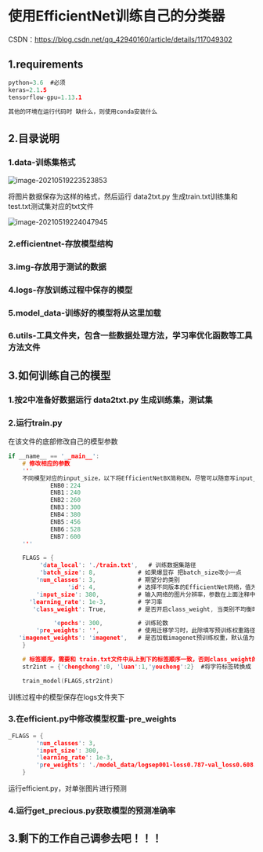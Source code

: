 # 使用EfficientNet训练自己的分类器

CSDN：https://blog.csdn.net/qq_42940160/article/details/117049302

## 1.requirements

```c
python=3.6  #必须
keras=2.1.5
tensorflow-gpu=1.13.1
  
其他的环境在运行代码时 缺什么，则使用conda安装什么
```

## 2.目录说明

### 1.data-训练集格式

![image-20210519223523853](https://i.loli.net/2021/05/19/vXJAaibyTeugQ2O.png)

将图片数据保存为这样的格式，然后运行 data2txt.py 生成train.txt训练集和test.txt测试集对应的txt文件

![image-20210519224047945](https://i.loli.net/2021/05/19/lr4SALR7M3GiBKt.png)

### 2.efficientnet-存放模型结构

### 3.img-存放用于测试的数据

### 4.logs-存放训练过程中保存的模型

### 5.model_data-训练好的模型将从这里加载

### 6.utils-工具文件夹，包含一些数据处理方法，学习率优化函数等工具方法文件



## 3.如何训练自己的模型

### 1.按2中准备好数据运行 data2txt.py 生成训练集，测试集

### 2.运行train.py

在该文件的底部修改自己的模型参数

```c
if __name__ == '__main__':
    # 修改相应的参数
    '''
    不同模型对应的input_size，以下将EfficientNetBX简称EN，尽管可以随意写input_size，但请按照论文中的要求去写
            ENB0：224
            ENB1：240
            ENB2：260
            ENB3：300
            ENB4：380
            ENB5：456
            ENB6：528
            ENB7：600
    '''

    FLAGS = {
         'data_local': './train.txt',   # 训练数据集路径
         'batch_size': 8,            # 如果爆显存 把batch_size改小一点
        'num_classes': 3,            # 期望分的类别
                 'id': 4,            # 选择不同版本的EfficientNet网络，值为0-7
        'input_size': 380,           # 输入网络的图片分辨率，参数在上面注释中
      'learning_rate': 1e-3,         # 学习率
       'class_weight': True,         # 是否开启class_weight, 当类别不均衡时建议开启

             'epochs': 300,          # 训练轮数
        'pre_weights': '',           # 使用迁移学习时，此除填写预训练权重路径，存放在model_data路径下
   'imagenet_weights': 'imagenet',   # 是否加载imagenet预训练权重，默认值为'imagenet'，使用None不加载与训练权重，数据量少时建议开启
    }

    # 标签顺序，需要和 train.txt文件中从上到下的标签顺序一致，否则class_weight的key无法和标签对应上
    str2int = {'chengchong':0, 'luan':1,'youchong':2}  #将字符标签转换成 int 标签，方便模型训练，训练自己的模型时注意修改为自己的类别

    train_model(FLAGS,str2int)
```

训练过程中的模型保存在logs文件夹下

### 3.在efficient.py中修改模型权重-pre_weights

```c
_FLAGS = {
        'num_classes': 3,
        'input_size': 300,
        'learning_rate': 1e-3,
        'pre_weights': './model_data/logsep001-loss0.787-val_loss0.608.h5',  # 预训练权重路径
    }
```

运行efficient.py，对单张图片进行预测

### 4.运行get_precious.py获取模型的预测准确率



## 3.剩下的工作自己调参去吧！！！
